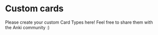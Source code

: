 # Custom cards

Please create your custom Card Types here! Feel free to share them with the Anki community :)
